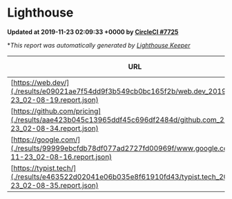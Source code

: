 
# Lighthouse

**Updated at 2019-11-23 02:09:33 +0000 by [CircleCI #7725](https://circleci.com/gh/ItinerisLtd/lighthouse-keeper-example/7725)**

**This report was automatically generated by [Lighthouse Keeper](https://github.com/itinerisltd/lighthouse-keeper)*

| URL | Performance | Accessibility | Best Practices | SEO | PWA | Updated At |
| --- | --- | --- | --- | --- | --- | --- |
| [https://web.dev/](./results/e09021ae7f54dd9f3b549cb0bc165f2b/web.dev_2019-11-23_02-08-19.report.json) | 0.95 | 0.9 | 1 | 0.96 | 0.93 | 2019-11-23T02:08:19.101Z |
| [https://github.com/pricing](./results/aae423b045c13965ddf45c696df2484d/github.com_2019-11-23_02-08-34.report.json) | 0.81 | 0.93 | 0.93 | 0.9 | 0.56 | 2019-11-23T02:08:34.870Z |
| [https://google.com/](./results/99999ebcfdb78df077ad2727fd00969f/www.google.com_2019-11-23_02-08-16.report.json) | 0.94 | 0.86 | 0.93 | 0.83 | 0.56 | 2019-11-23T02:08:16.872Z |
| [https://typist.tech/](./results/e463522d02041e06b035e8f61910fd43/typist.tech_2019-11-23_02-08-35.report.json) |  |  |  |  |  | 2019-11-23T02:08:35.900Z |
